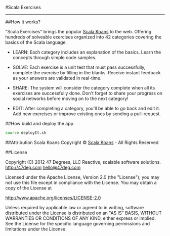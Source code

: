 #Scala Exercises

------------------------

##How it works?

"Scala Exercises" brings the popular [Scala Koans](http://www.scalakoans.org/) to the web. Offering hundreds of solveable exercises organized into 42 categories covering the basics of the Scala language.


- LEARN: Each category includes an explanation of the basics. Learn the concepts through simple code samples.

- SOLVE: Each exercise is a unit test that must pass successfully, complete the exercise by filling in the blanks. Receive instant feedback as your answers are validated in real-time.

- SHARE: The system will consider the category complete when all its exercises are successfully done. Don't forget to share your progress on social networks before moving on to the next category!

- EDIT: After completing a category, you'll be able to go back and edit it. Add new exercises or improve existing ones by sending a pull-request.


##How build and deploy the app

```bash
source deployIt.sh 
```

##Attribution
Scala Koans Copyright © [Scala Koans](http://scalakoans.org) - All Rights Reserved

##License

Copyright (C) 2012 47 Degrees, LLC
Reactive, scalable software solutions.
http://47deg.com
hello@47deg.com

Licensed under the Apache License, Version 2.0 (the "License");
you may not use this file except in compliance with the License.
You may obtain a copy of the License at

http://www.apache.org/licenses/LICENSE-2.0

Unless required by applicable law or agreed to in writing, software
distributed under the License is distributed on an "AS IS" BASIS,
WITHOUT WARRANTIES OR CONDITIONS OF ANY KIND, either express or implied.
See the License for the specific language governing permissions and
limitations under the License.
